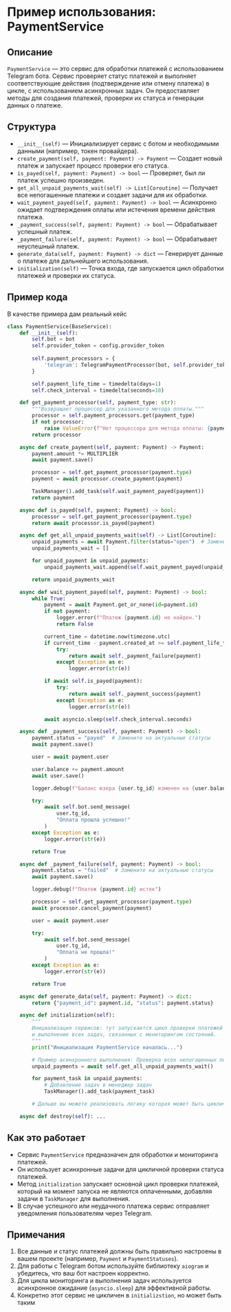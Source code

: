 # Пример использования: PaymentService

## Описание

`PaymentService` — это сервис для обработки платежей с использованием Telegram бота. Сервис проверяет статус платежей и выполняет соответствующие действия (подтверждение или отмену платежа) в цикле, с использованием асинхронных задач. Он предоставляет методы для создания платежей, проверки их статуса и генерации данных о платеже.

## Структура

- `__init__(self)` — Инициализирует сервис с ботом и необходимыми данными (например, токен провайдера).
- `create_payment(self, payment: Payment) -> Payment` — Создает новый платеж и запускает процесс проверки его статуса.
- `is_payed(self, payment: Payment) -> bool` — Проверяет, был ли платеж успешно произведен.
- `get_all_unpaid_payments_wait(self) -> List[Coroutine]` — Получает все непогашенные платежи и создает задачи для их обработки.
- `wait_payment_payed(self, payment: Payment) -> bool` — Асинхронно ожидает подтверждения оплаты или истечения времени действия платежа.
- `_payment_success(self, payment: Payment) -> bool` — Обрабатывает успешный платеж.
- `_payment_failure(self, payment: Payment) -> bool` — Обрабатывает неуспешный платеж.
- `generate_data(self, payment: Payment) -> dict` — Генерирует данные о платеже для дальнейшего использования.
- `initialization(self)` — Точка входа, где запускается цикл обработки платежей и проверки их статуса.

## Пример кода
В качестве примера дам реальный кейс
```python
class PaymentService(BaseService):
    def __init__(self):
        self.bot = bot
        self.provider_token = config.provider_token
        
        self.payment_processors = {
            'telegram': TelegramPaymentProcessor(bot, self.provider_token),
        }

        self.payment_life_time = timedelta(days=1)
        self.check_interval = timedelta(seconds=10)

    def get_payment_processor(self, payment_type: str):
        """Возвращает процессор для указанного метода оплаты."""
        processor = self.payment_processors.get(payment_type)
        if not processor:
            raise ValueError(f"Нет процессора для метода оплаты: {payment_type}")
        return processor

    async def create_payment(self, payment: Payment) -> Payment:
        payment.amount *= MULTIPLIER
        await payment.save()

        processor = self.get_payment_processor(payment.type)
        payment = await processor.create_payment(payment)

        TaskManager().add_task(self.wait_payment_payed(payment))
        return payment

    async def is_payed(self, payment: Payment) -> bool:
        processor = self.get_payment_processor(payment.type)
        return await processor.is_payed(payment)

    async def get_all_unpaid_payments_wait(self) -> List[Coroutine]:
        unpaid_payments = await Payment.filter(status="open")  # Замените на актуальные статусы
        unpaid_payments_wait = []

        for unpaid_payment in unpaid_payments:
            unpaid_payments_wait.append(self.wait_payment_payed(unpaid_payment))

        return unpaid_payments_wait

    async def wait_payment_payed(self, payment: Payment) -> bool:
        while True:
            payment = await Payment.get_or_none(id=payment.id)
            if not payment:
                logger.error(f"Платеж {payment.id} не найден.")
                return False

            current_time = datetime.now(timezone.utc)
            if current_time - payment.created_at >= self.payment_life_time:
                try:
                    return await self._payment_failure(payment)
                except Exception as e:
                    logger.error(str(e))

            if await self.is_payed(payment):
                try:
                    return await self._payment_success(payment)
                except Exception as e:
                    logger.error(str(e))

            await asyncio.sleep(self.check_interval.seconds)

    async def _payment_success(self, payment: Payment) -> bool:
        payment.status = "payed"  # Замените на актуальные статусы
        await payment.save()

        user = await payment.user

        user.balance += payment.amount
        await user.save()

        logger.debug(f"Баланс юзера {user.tg_id} изменен на {user.balance}")

        try:
            await self.bot.send_message(
                user.tg_id,
                "Оплата прошла успешно!"
            )
        except Exception as e:
            logger.error(str(e))

        return True

    async def _payment_failure(self, payment: Payment) -> bool:
        payment.status = "failed"  # Замените на актуальные статусы
        await payment.save()

        logger.debug(f"Платеж {payment.id} истек")

        processor = self.get_payment_processor(payment.type)
        await processor.cancel_payment(payment)

        user = await payment.user

        try:
            await self.bot.send_message(
                user.tg_id,
                "Оплата не прошла!"
            )
        except Exception as e:
            logger.error(str(e))

        return True

    async def generate_data(self, payment: Payment) -> dict:
        return {"payment_id": payment.id, "status": payment.status}

    async def initialization(self):
        """
        Инициализация сервисов: тут запускается цикл проверки платежей
        и выполнение всех задач, связанных с мониторингом состояний.
        """
        print("Инициализация PaymentService началась...")

        # Пример асинхронного выполнения: Проверка всех непогашенных платежей
        unpaid_payments = await self.get_all_unpaid_payments_wait()

        for payment_task in unpaid_payments:
            # Добавление задач в менеджер задач
            TaskManager().add_task(payment_task)

        # Дальше вы можете реализовать логику которая может быть циклична

    async def destroy(self): ...
```

## Как это работает

- Сервис `PaymentService` предназначен для обработки и мониторинга платежей.
- Он использует асинхронные задачи для цикличной проверки статуса платежей.
- Метод `initialization` запускает основной цикл проверки платежей, который на момент запуска не являются оплаченными, добавляя задачи в `TaskManager` для выполнения.
- В случае успешного или неудачного платежа сервис отправляет уведомления пользователям через Telegram.

## Примечания

1. Все данные и статус платежей должны быть правильно настроены в вашем проекте (например, `Payment` и `PaymentStatuses`).
2. Для работы с Telegram ботом используйте библиотеку `aiogram` и убедитесь, что ваш бот настроен корректно.
3. Для цикла мониторинга и выполнения задач используется асинхронное ожидание (`asyncio.sleep`) для эффективной работы.
4. Конкретно этот сервис не цикличен в `initializstion`, но может быть таким
